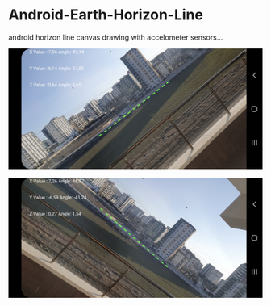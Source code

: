 # Android-Earth-Horizon-Line
android horizon line canvas drawing with accelometer sensors...


![screenshot 1](screenshots/Screenshot_1.jpg)

![screenshot 2](screenshots/Screenshot_2.jpg)
